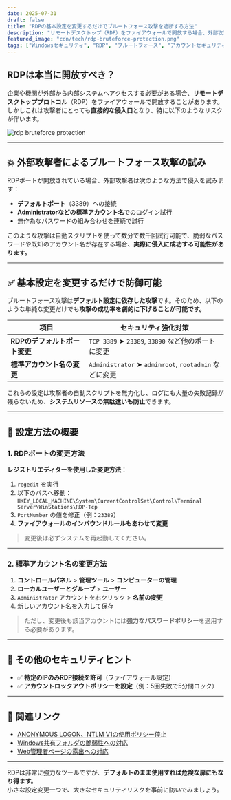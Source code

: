 ```yaml
---
date: 2025-07-31
draft: false
title: "RDPの基本設定を変更するだけでブルートフォース攻撃を遮断する方法"
description: "リモートデスクトップ（RDP）をファイアウォールで開放する場合、外部攻撃者がブルートフォース攻撃を試みる可能性があります。基本ポートやアカウント名を変更することで、これを効果的に防ぐことができます。"
featured_image: "cdn/tech/rdp-bruteforce-protection.png"
tags: ["Windowsセキュリティ", "RDP", "ブルートフォース", "アカウントセキュリティ", "ポート変更", "リモートデスクトッププロトコル"]
---
```


## RDPは本当に開放すべき？

企業や機関が外部から内部システムへアクセスする必要がある場合、**リモートデスクトッププロトコル**（RDP）をファイアウォールで開放することがあります。しかしこれは攻撃者にとっても**直接的な侵入口**となり、特に以下のようなリスクが伴います。

<!--more-->

![rdp bruteforce protection](https://blog.plura.io/cdn/tech/rdp-bruteforce-protection.png)

---

## 💥 外部攻撃者によるブルートフォース攻撃の試み

RDPポートが開放されている場合、外部攻撃者は次のような方法で侵入を試みます：

- **デフォルトポート**（3389）への接続
- **Administratorなどの標準アカウント名**でのログイン試行
- 無作為なパスワードの組み合わせを連続で試行

このような攻撃は自動スクリプトを使って数分で数千回試行可能で、脆弱なパスワードや既知のアカウント名が存在する場合、**実際に侵入に成功する可能性があります。**

---

## ✅ 基本設定を変更するだけで防御可能

ブルートフォース攻撃は**デフォルト設定に依存した攻撃**です。そのため、以下のような単純な変更だけでも**攻撃の成功率を劇的に下げることが可能です。**

| 項目                | セキュリティ強化対策                                    |
|---------------------|--------------------------------------------------------|
| **RDPのデフォルトポート変更** | `TCP 3389` ➤ `23389`, `33890` など他のポートに変更           |
| **標準アカウント名の変更**   | `Administrator` ➤ `adminroot`, `rootadmin` などに変更     |

これらの設定は攻撃者の自動スクリプトを無力化し、ログにも大量の失敗記録が残らないため、**システムリソースの無駄遣いも防止**できます。

---

## 🔧 設定方法の概要

### 1. RDPポートの変更方法

**レジストリエディターを使用した変更方法**：

1. `regedit` を実行
2. 以下のパスへ移動：  
   `HKEY_LOCAL_MACHINE\System\CurrentControlSet\Control\Terminal Server\WinStations\RDP-Tcp`
3. `PortNumber` の値を修正（例：`23389`）
4. **ファイアウォールのインバウンドルールもあわせて変更**

> 変更後は必ずシステムを再起動してください。

---

### 2. 標準アカウント名の変更方法

1. **コントロールパネル** > **管理ツール** > **コンピューターの管理**
2. **ローカルユーザーとグループ** > **ユーザー**
3. `Administrator` アカウントを右クリック > **名前の変更**
4. 新しいアカウント名を入力して保存

> ただし、変更後も該当アカウントには**強力なパスワードポリシー**を適用する必要があります。

---

## 🔐 その他のセキュリティヒント

- ✅ **特定のIPのみRDP接続を許可**（ファイアウォール設定）
- ✅ **アカウントロックアウトポリシーを設定**（例：5回失敗で5分間ロック）

---

## 📖 関連リンク

- [ANONYMOUS LOGON、NTLM V1の使用ポリシー停止](https://blog.plura.io/ja/tech/disable_anonymous_logon_ntlmv1_policy/)
- [Windows共有フォルダの脆弱性への対応](https://blog.plura.io/ja/respond/windows_shared_folder_vulnerability_mitigation/)
- [Web管理者ページの露出への対応](https://blog.plura.io/ja/respond/admin_page_exposure_mitigation/)

---

RDPは非常に強力なツールですが、**デフォルトのまま使用すれば危険な扉にもなり得ます。**  
小さな設定変更一つで、大きなセキュリティリスクを事前に防いでみましょう。
